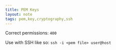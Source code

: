 ```yaml
---
title: PEM Keys
layout: note
tags: pem,key,cryptography,ssh
---
```


Correct permissions: `400`

Use with SSH like so: `ssh -i <pem file> user@host`
